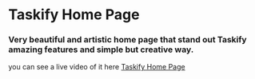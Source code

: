 # Taskify Home Page

### Very beautiful and artistic home page that stand out Taskify amazing features and simple but creative way.

you can see a live video of it here <a href="https://www.loom.com/share/fbd1cd14c5d44b7d9dfb923adf5b3687">Taskify Home Page</a>
